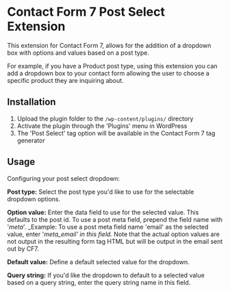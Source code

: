 # Contact Form 7 Post Select Extension

This extension for Contact Form 7, allows for the addition of a dropdown box with options and values based on a post type.

For example, if you have a Product post type, using this extension you can add a dropdown box to your contact form allowing the user to choose a specific product they are inquiring about.

## Installation

1. Upload the plugin folder to the `/wp-content/plugins/` directory
2. Activate the plugin through the 'Plugins' menu in WordPress
3. The 'Post Select' tag option will be available in the Contact Form 7 tag generator

## Usage

Configuring your post select dropdown:

**Post type:** Select the post type you'd like to use for the selectable dropdown options.

**Option value:** Enter the data field to use for the selected value. This defaults to the post id. To use a post meta field, prepend the field name with '_meta_'.
_Example: To use a post meta field name 'email' as the selected value, enter '_meta_email' in this field._
Note that the actual option values are not output in the resulting form tag HTML but will be output in the email sent out by CF7.

**Default value:** Define a default selected value for the dropdown.

**Query string:** If you'd like the dropdown to default to a selected value based on a query string, enter the query string name in this field.